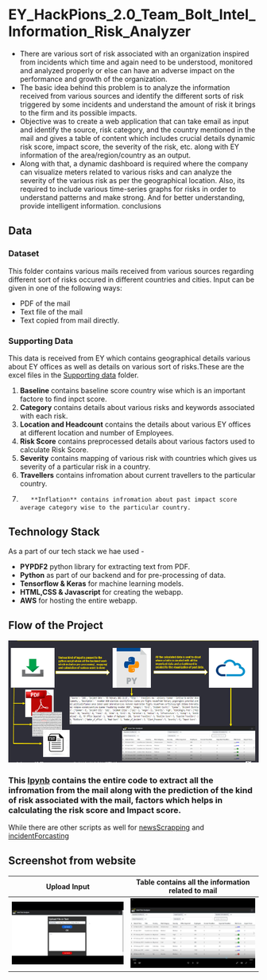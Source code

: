 # EY_HackPions_2.0_Team_Bolt_Intel_Information_Risk_Analyzer
* There are various sort of risk associated with an organization inspired from incidents which time and again need to be understood, monitored and analyzed properly or else can have an adverse impact on the performance and growth of the organization. 
* The basic idea behind this problem is to analyze the information received from various sources and identify the different sorts of risk triggered by some incidents and understand the amount of risk it brings to the firm and its possible impacts.
* Objective was to create a web application that can take email as input and identify the source, risk category, and the country mentioned in the mail and gives a table of content which includes crucial details dynamic risk score, impact score, the severity of the risk, etc. along with EY information of the area/region/country as an output. 
* Along with that, a dynamic dashboard is required where the company can visualize meters related to various risks and can analyze the severity of the various risk as per the geographical location. Also, its required to include various time-series graphs for risks in order to understand patterns and make strong. And for better understanding, provide intelligent information. conclusions

## Data
### Dataset 
This folder contains various mails received from various sources regarding different sort of risks occured in different countries and cities. Input can be given in one of the following ways:
* PDF of the mail
* Text file of the mail
* Text copied from mail directly.
### Supporting Data
This data is received from EY which contains geographical details various about EY offices as well as details on various sort of risks.These are the excel files in the [Supporting data](https://github.com/abhinav0000004/EY_HackPions_2.0_Team_Bolt_Intel_Information_Risk_Analyzer/tree/main/Supporting%20Data) folder.
1. **Baseline** contains baseline score country wise which is an important factore to find inpct score.
2.  **Category** contains details about various risks and keywords associated with each risk.
3.   **Location and Headcount** contains the details about various EY offices at different location and number of Employees. 
4.   **Risk Score** contains preprocessed details about various factors used to calculate Risk Score.
5.   **Severity** contains mapping of various risk with countries which gives us severity of a particular risk in a country.
6.    **Travellers** contains infromation about current travellers to the particular country.
7.        **Inflation** contains infromation about past impact score average category wise to the particular country.
## Technology Stack
As a part of our tech stack we hae used -
* **PYPDF2** python library for extracting text from PDF.
*  **Python** as part of our backend and for pre-processing of data.
*   **Tensorflow & Keras** for machine learning models.
*    **HTML,CSS & Javascript** for creating the webapp.
*    **AWS** for hosting the entire webapp.
## Flow of the Project
![](https://github.com/abhinav0000004/EY_HackPions_2.0_Team_Bolt_Intel_Information_Risk_Analyzer/blob/main/Screenshots/Flow.PNG)

### This [Ipynb](https://github.com/abhinav0000004/EY_HackPions_2.0_Team_Bolt_Intel_Information_Risk_Analyzer/blob/main/impactAnalysis%20.ipynb) contains the entire code to extract all the infromation from the mail along with the prediction of the kind of risk associated with the mail, factors which helps in calculating the risk score and Impact score.
While there are other scripts as well for [newsScrapping](https://github.com/abhinav0000004/EY_HackPions_2.0_Team_Bolt_Intel_Information_Risk_Analyzer/blob/main/news_Scrapping.ipynb) and [incidentForcasting](https://github.com/abhinav0000004/EY_HackPions_2.0_Team_Bolt_Intel_Information_Risk_Analyzer/blob/main/forecast.ipynb)

## Screenshot from website
Upload Input|  Table contains all the information related to mail
:-------------------------:|:-------------------------:
![](https://github.com/abhinav0000004/EY_HackPions_2.0_Team_Bolt_Intel_Information_Risk_Analyzer/blob/main/Screenshots/Screenshot%20(31).png)  |  ![](https://github.com/abhinav0000004/EY_HackPions_2.0_Team_Bolt_Intel_Information_Risk_Analyzer/blob/main/Screenshots/Screenshot%20(32).png)
